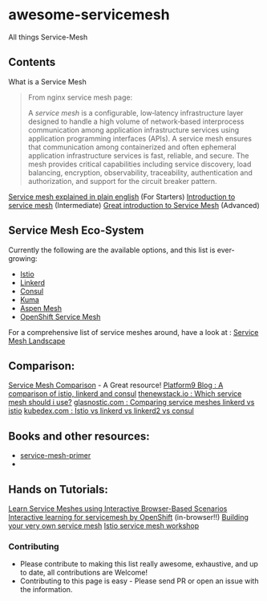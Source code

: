 # awesome-servicemesh
All things Service-Mesh

## Contents

 What is a Service Mesh

> From nginx service mesh page:
> 
> A _service mesh_ is a configurable, low‑latency infrastructure layer designed to handle a high volume of network‑based interprocess communication among application infrastructure services using application programming interfaces (APIs). A service mesh ensures that communication among containerized and often ephemeral application infrastructure services is fast, reliable, and secure. The mesh provides critical capabilities including service discovery, load balancing, encryption, observability, traceability, authentication and authorization, and support for the circuit breaker pattern.

[Service mesh explained in plain english](https://medium.com/swlh/service-mesh-explained-in-plain-english-8e5505f74ead) (For Starters)
[Introduction to service mesh](https://medium.com/@arjunrc143/introduction-to-service-mesh-4fc2b872d4f9) (Intermediate)
[Great introduction to Service Mesh](https://medium.com/microservices-in-practice/service-mesh-for-microservices-2953109a3c9a)  (Advanced)

## Service Mesh Eco-System
Currently the following are the available options, and this list is ever-growing:
 - [Istio](https://github.com/k8s-dev/awesome-servicemesh/blob/master/Istio.md)
 - [Linkerd](https://github.com/k8s-dev/awesome-servicemesh/blob/master/Linkerd.md)
 - [Consul ](https://github.com/k8s-dev/awesome-servicemesh/blob/master/Consul.md)
 - [Kuma](https://github.com/k8s-dev/awesome-servicemesh/blob/master/Kuma.md)
- [Aspen Mesh](https://github.com/k8s-dev/awesome-servicemesh/blob/master/AspenMesh.md)
- [OpenShift Service Mesh](https://github.com/k8s-dev/awesome-servicemesh/blob/master/OpenShiftServiceMesh.md)

For a comprehensive list of service meshes around, have a look at : [Service Mesh Landscape](https://layer5.io/landscape/)

## Comparison:
[Service Mesh Comparison](https://servicemesh.es) - A Great resource!
[Platform9 Blog : A comparison of istio, linkerd and consul](https://platform9.com/blog/kubernetes-service-mesh-a-comparison-of-istio-linkerd-and-consul/) 
[thenewstack.io : Which service mesh should i use?](https://thenewstack.io/which-service-mesh-should-i-use/)
[glasnostic.com : Comparing service meshes linkerd vs istio](https://glasnostic.com/blog/comparing-service-meshes-linkerd-vs-istio)
[kubedex.com : Istio vs linkerd vs linkerd2 vs consul](https://kubedex.com/istio-vs-linkerd-vs-linkerd2-vs-consul/)

## Books and other resources:

 - [service-mesh-primer](https://leanpub.com/service-mesh-primer)
 - 
## Hands on Tutorials:
[Learn Service Meshes using Interactive Browser-Based Scenarios](https://www.katacoda.com/courses/servicemesh)
[Interactive learning for servicemesh by OpenShift](https://learn.openshift.com/servicemesh) (in-browser!!)
[Building your very own service mesh](https://medium.com/faun/building-your-very-own-service-mesh-4723895d061d)
[Istio service mesh workshop](https://github.com/layer5io/istio-service-mesh-workshop)

### Contributing
-   Please contribute to making this list really awesome, exhaustive, and up to date, all contributions are Welcome!
-   Contributing to this page is easy - Please send PR or open an issue with the information.
<!--stackedit_data:
eyJoaXN0b3J5IjpbNjgxMjE3NTkwLDM2NDQwMTQyNSwtNTY2MT
E0NTUwLC01NzM0MDIzNiwzNDQ5ODAzMDMsMTM5ODcxNTA1MSwt
MjM3NTcwMzc4LC0xNjQ0MDIyNjMwLC0xNDIzNjkyNTgwXX0=
-->